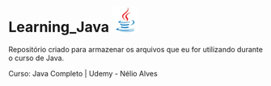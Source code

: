 # Learning_Java <img id="java_logo" style="width: 50px; height: 50px; display:inline-block;" src="https://raw.githubusercontent.com/devicons/devicon/1119b9f84c0290e0f0b38982099a2bd027a48bf1/icons/java/java-original.svg" alt="logo do java"> 

Repositório criado para armazenar os arquivos que eu for utilizando durante o curso de Java.

Curso: Java Completo | Udemy - Nélio Alves
